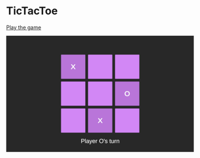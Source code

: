 # TicTacToe

 [Play the game](https://play.unity.com/mg/other/build-rv7)
 
 ![](https://github.com/Stavush/TicTacToe/blob/main/Tic%20Tac%20Toe%20pic.png)
